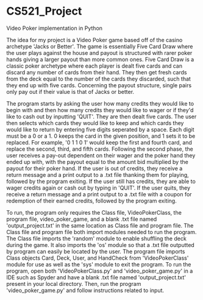 # CS521_Project
Video Poker implementation in Python

The idea for my project is a Video Poker game based off of the casino archetype 'Jacks or Better'. The game is essentially Five Card Draw where the user plays against the house and payout is structured with rarer poker hands giving a larger payout than more common ones. Five Card Draw is a classic poker archetype where each player is dealt five cards and can discard any number of cards from their hand. They then get fresh cards from the deck equal to the number of the cards they discarded, such that they end up with five cards. Concerning the payout structure, single pairs only pay out if their value is that of Jacks or better. 

The program starts by asking the user how many credits they would like to begin with and then how many credits they would like to wager or if they'd like to cash out by inputting 'QUIT'. They are then dealt five cards. The user then selects which cards they would like to keep and which cards they would like to return by entering five digits seperated by a space. Each digit must be a 0 or a 1. 0 keeps the card in the given position, and 1 sets it to be replaced. For example, '0 1 1 0 1'  would keep the first and fourth card, and replace the second, third, and fifth cards. Following the second phase, the user receives a pay-out dependent on their wager and the poker hand they ended up with, with the payout equal to the amount bid multiplied by the payout for their poker hand. If the user is out of credits, they receive a return message and a print output to a .txt file thanking them for playing, followed by the program exiting. If the user still has credits, they are able to wager credits again or cash out by typing in 'QUIT'. If the user quits, they receive a return message and a print output to a .txt file with a coupon for redemption of their earned credits, followed by the program exiting. 

To run, the program only requires the Class file, VideoPokerClass, the program file, video_poker_game, and a blank .txt file named 'output_project.txt' in the same location as Class file and program file.  The Class file and program file both import modules needed to run the program. The Class file imports the 'random' module to enable shuffling the deck during the game. It also imports the 'os'  module so that a .txt file outputted by program can easily be located by the user. The program file imports Class objects Card, Deck, User, and HandCheck from 'VideoPokerClass' module for use as well as the 'sys' module to exit the program. To run the program, open both 'VideoPokerClass.py' and 'video_poker_game.py' in a IDE such as Spyder and have a blank .txt file named 'output_project.txt' present in your local directory. Then, run the program 'video_poker_game.py' and follow instructions related to input.
